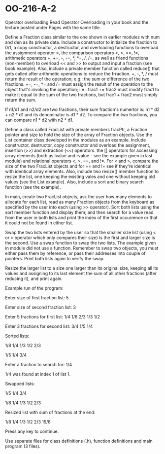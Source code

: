 # OO-216-A-2
Operator overloading
Read Operator Overloading in your  book and the lecture posted under Pages with the same title.

Define a Fraction class similar to the one shown in earlier modules with num and den as its private data.
Include a constructor to initialize the fraction to 0/1, a copy constructor, a destructor, and overloading
functions to overload the assignment operator =, the comparison operators <, >, ==, !=, arithmetic
operators +, +=, -, -=, *, *=, /, /=, as well as friend functions (non-member) to overload << and >> to output
and input a fraction (see book example). Also, include a private member function called reduce() that gets called 
after arithmetic operations to reduce the frraction. +, -, *, / must return the result of the operation; e.g.: the
sum or difference of the two fractions. +=, -=, *= and /= must assign the result of the operation to the object that's 
invoking the operation; i.e.: frac1 += frac2 must modify frac1 to make it equal to the sum of the two fractions,
but frac1 + frac2 must simply return the sum.

If n1/d1 and n2/d2 are two fractions, their sum fraction's numertor is: n1 * d2 + n2 * d1 and its 
denominator is d1 * d2. To compare the two fractions, you can compare n1 * d2 with n2 * d1.

Define a class called FracList with private members fracPtr, a Fraction pointer and size to hold the 
size of the array of Fraction objects. Use the List container class developed in the modules as an example. 
Include constructor, destructor, copy constructor and overload the assignment, insertion (>>) and extraction
(<<) operators. the [] operators for accessing array elements (both as lvalue and rvalue - see the example
given in last module) and relational operators <, >, ==, and !=. For < and >, compare the size of the two FracList
objects and for == and != see if they're identical with identical array elements. Also, include two resize() member
function to resize the list, one keeping the existing vales and one without keeping old values (see the List example).
Also, include a sort and binary search function (see the example).

In main, create two FracList objects, ask the user how many elements to allocate for each list, read as many Fraction
objects from the keyboard as specified by the user into each (using >> operator). Sort both lists using the sort member
function and display them; and then search for a value read from the user in both lists and print the index of the first
occurrence or that it could not be found in either list.

Swap the two lists entered by the user so that the smaller size list (using < or > operator which only compares 
their size) is the first and larger size is the second. Use a swap function to swap the two lists. The example given
in module did not use a function. Remember to swap two objects, you must either pass them by reference, or pass their
addresses into couple of pointers. Print both lists again to verify the swap.

Resize the larger list to a size one larger than its original size, keeping all its values and assigning to its last
element the sum of all other fractions (after reducing it), and print again.

Example run of the program:

Enter size of first fraction list:  5

Enter size of second fraction list: 3

Enter 5 fractions for first list:  1/4  1/8  2/3  1/3  1/2

Enter 3 fractions for second list:  3/4 1/5 1/4

 

Sorted lists:

1/8  1/4  1/3  1/2  2/3

1/5  1/4  3/4

Enter a fraction to search for:  1/4

1/4 was found at index 1 of list 1.

Swapped lists:

1/5  1/4  3/4

1/8  1/4  1/3  1/2  2/3

Resized list with sum of fractions at the end:

1/8  1/4  1/3  1/2  2/3  15/8

Press any key to continue.

Use separate files for class definitions (.h), function definitions and main program (3 files).
